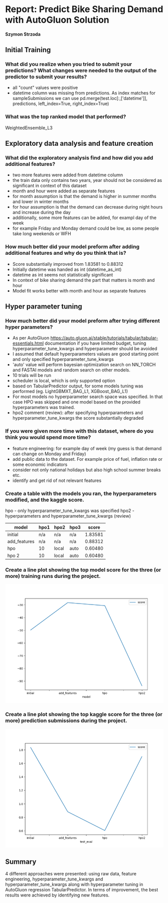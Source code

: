 # Report: Predict Bike Sharing Demand with AutoGluon Solution
#### Szymon Strzoda

## Initial Training
### What did you realize when you tried to submit your predictions? What changes were needed to the output of the predictor to submit your results?
* all "count" values were positive
* datetime column was missing from predictions. As index matches for sampleSubmissions we can use pd.merge(test.loc[:,['datetime']], predictions, left_index=True, right_index=True) 

### What was the top ranked model that performed?
WeightedEnsemble_L3

## Exploratory data analysis and feature creation
### What did the exploratory analysis find and how did you add additional features?
* two more features were added from datetime column 
* the train data only contains two years, year should not be considered as significant in context of this dataset
* month and hour were added as separate features
* for month assumption is that the demand is higher in summer months and lower in winter months 
* for hour assumption is that the demand can decrease during night hours and increase during the day 
* additionally, some more features can be added, for exampl day of the week
* for example Friday and Monday demand could be low, as some people take long weekends or WFH 

### How much better did your model preform after adding additional features and why do you think that is?
* Score substantially improved from 1.83581 to 0.88312
* Initially datetime was handed as int (datetime_as_int) 
* datetime as int seems not statistically significant
* In context of bike sharing demand the part that matters is month and hour
* Model fit works better with month and hour as separate features

## Hyper parameter tuning
### How much better did your model preform after trying different hyper parameters?
* As per AutoGluon https://auto.gluon.ai/stable/tutorials/tabular/tabular-essentials.html documentation if you have limited budget, tuning hyperparameter_tune_kwargs and hyperparameter should be avoided
* I assumed that default hyperparameters values are good starting point and only specified hyperparameter_tune_kwargs
* 'auto' value will perform bayesian optimization search on NN_TORCH and FASTAI models and random search on other models.
* 10 trials will be run 
* scheduler is local, which is only supported option 
* based on TabularPredictor output, for some models tuning was performed (eg. LightGBMXT_BAG_L1, XGBoost_BAG_L1)
* For most models no hyperparameter search space was specified. In that case HPO was skipped and one model based on the provided hyperparameters was trained.
* hpo2 comment (review): after specifying hyperparameters and hyperparameter_tune_kwargs the score substantially degraded

### If you were given more time with this dataset, where do you think you would spend more time?
* feature engineering: for example day of week (my guess is that demand can change on Monday and Friday)
* add public data to the dataset. For example price of fuel, inflation rate or some economic indicators
* consider not only national holidays but also high school summer breaks etc.
* identify and get rid of not relevant features

### Create a table with the models you ran, the hyperparameters modified, and the kaggle score.
hpo - only hyperparameter_tune_kwargs was specified
hpo2 - hyperparameters and hyperparameter_tune_kwargs (review)

| model        | hpo1 | hpo2  | hpo3 |score|
|--------------|------|-------|------|-|
| initial      | n/a  | n/a   | n/a  |1.83581|
| add_features | n/a  | n/a   | n/a  |0.88312|
| hpo          | 10   | local | auto |0.60480|
| hpo 2        | 10   | local | auto |0.60480|


### Create a line plot showing the top model score for the three (or more) training runs during the project.

![model_train_score.png](model_train_score.png)

### Create a line plot showing the top kaggle score for the three (or more) prediction submissions during the project.

![model_test_score.png](model_test_score.png)

## Summary
4 different approaches were presented: using raw data, feature engineering, hyperparameter_tune_kwargs and hyperparameter_tune_kwargs along with hyperparameter tuning in AutoGluon regression TabularPredictor.
In terms of improvement, the best results were achieved by identifying new features.

